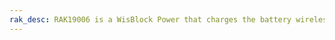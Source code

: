 ```yaml
---
rak_desc: RAK19006 is a WisBlock Power that charges the battery wirelessly. It is highly efficient and supports up-to 5W applications.
---
```


<rk-redirect to="/Product-Categories/WisBlock/RAK19006/Overview/" />